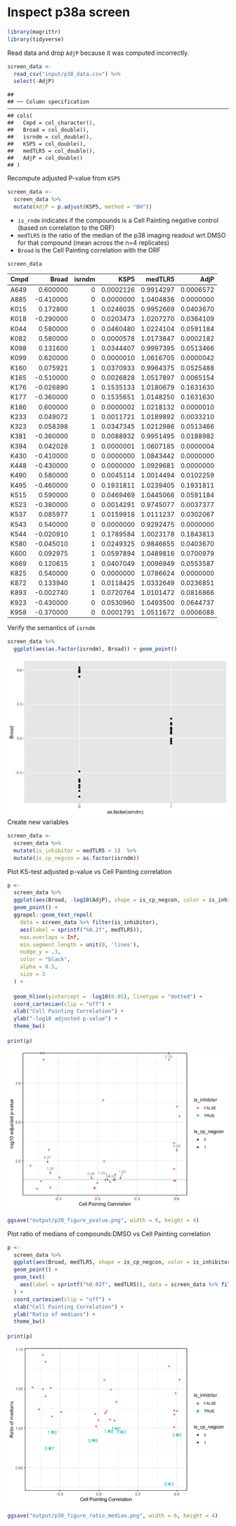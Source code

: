 Inspect p38a screen
================

``` r
library(magrittr)
library(tidyverse)
```

Read data and drop `AdjP` because it was computed incorrectly.

``` r
screen_data <- 
  read_csv("input/p38_data.csv") %>%
  select(-AdjP)
```

    ## 
    ## ── Column specification ─────────────────────────────────────────────────────────────────────────────────────────────────
    ## cols(
    ##   Cmpd = col_character(),
    ##   Broad = col_double(),
    ##   isrndm = col_double(),
    ##   KSP5 = col_double(),
    ##   medTLR5 = col_double(),
    ##   AdjP = col_double()
    ## )

Recompute adjusted P-value from `KSP5`

``` r
screen_data <-
  screen_data %>%
  mutate(AdjP = p.adjust(KSP5, method = "BH"))
```

-   `is_rndm` indicates if the compounds is a Cell Painting negative
    control (based on correlation to the ORF)
-   `medTLR5` is the ratio of the median of the p38 imaging readout wrt
    DMSO for that compound (mean across the n=4 replicates)
-   `Broad` is the Cell Painting correlation with the ORF

``` r
screen_data
```

<div class="kable-table">

| Cmpd |     Broad | isrndm |      KSP5 |   medTLR5 |      AdjP |
|:-----|----------:|-------:|----------:|----------:|----------:|
| A649 |  0.600000 |      0 | 0.0002126 | 0.9914297 | 0.0006572 |
| A885 | -0.410000 |      0 | 0.0000000 | 1.0404836 | 0.0000000 |
| K015 |  0.172800 |      1 | 0.0246035 | 0.9952669 | 0.0403670 |
| K018 | -0.290000 |      0 | 0.0203473 | 1.0207270 | 0.0364109 |
| K044 |  0.580000 |      0 | 0.0460480 | 1.0224104 | 0.0591184 |
| K082 |  0.580000 |      0 | 0.0000578 | 1.0173847 | 0.0002182 |
| K098 |  0.131600 |      1 | 0.0344407 | 0.9997395 | 0.0513466 |
| K099 |  0.620000 |      0 | 0.0000010 | 1.0616705 | 0.0000042 |
| K160 |  0.075921 |      1 | 0.0370933 | 0.9964375 | 0.0525488 |
| K165 | -0.510000 |      0 | 0.0026828 | 1.0517897 | 0.0065154 |
| K176 | -0.026890 |      1 | 0.1535133 | 1.0180679 | 0.1631630 |
| K177 | -0.360000 |      0 | 0.1535651 | 1.0148250 | 0.1631630 |
| K186 |  0.600000 |      0 | 0.0000002 | 1.0218132 | 0.0000010 |
| K233 |  0.049072 |      1 | 0.0011721 | 1.0189892 | 0.0033210 |
| K323 |  0.058398 |      1 | 0.0347345 | 1.0212986 | 0.0513466 |
| K381 | -0.360000 |      0 | 0.0088932 | 0.9951495 | 0.0188982 |
| K394 |  0.042028 |      1 | 0.0000001 | 1.0607185 | 0.0000004 |
| K430 | -0.410000 |      0 | 0.0000000 | 1.0843442 | 0.0000000 |
| K448 | -0.430000 |      0 | 0.0000000 | 1.0929681 | 0.0000000 |
| K490 |  0.580000 |      0 | 0.0045114 | 1.0014494 | 0.0102259 |
| K495 | -0.460000 |      0 | 0.1931811 | 1.0239405 | 0.1931811 |
| K515 |  0.590000 |      0 | 0.0469469 | 1.0445066 | 0.0591184 |
| K523 | -0.380000 |      0 | 0.0014291 | 0.9745077 | 0.0037377 |
| K537 |  0.085977 |      1 | 0.0159918 | 1.0111237 | 0.0302067 |
| K543 |  0.540000 |      0 | 0.0000000 | 0.9292475 | 0.0000000 |
| K544 | -0.020910 |      1 | 0.1789584 | 1.0023178 | 0.1843813 |
| K580 | -0.045010 |      1 | 0.0249325 | 0.9846655 | 0.0403670 |
| K600 |  0.092975 |      1 | 0.0597894 | 1.0489816 | 0.0700979 |
| K669 |  0.120615 |      1 | 0.0407049 | 1.0096949 | 0.0553587 |
| K825 |  0.540000 |      0 | 0.0000000 | 1.0786624 | 0.0000000 |
| K872 |  0.133940 |      1 | 0.0118425 | 1.0332649 | 0.0236851 |
| K893 | -0.002740 |      1 | 0.0720764 | 1.0101472 | 0.0816866 |
| K923 | -0.430000 |      0 | 0.0530960 | 1.0493500 | 0.0644737 |
| K958 | -0.370000 |      0 | 0.0001791 | 1.0511672 | 0.0006088 |

</div>

Verify the semantics of `isrndm`

``` r
screen_data %>%
  ggplot(aes(as.factor(isrndm), Broad)) + geom_point()
```

![](1.inspect-p38a-screen_files/figure-gfm/unnamed-chunk-5-1.png)<!-- -->
Create new variables

``` r
screen_data <- 
  screen_data %>% 
  mutate(is_inhibitor = medTLR5 < 1)  %>%
  mutate(is_cp_negcon = as.factor(isrndm))
```

Plot KS-test adjusted p-value vs Cell Painting correlation

``` r
p <-
  screen_data %>%
  ggplot(aes(Broad, -log10(AdjP), shape = is_cp_negcon, color = is_inhibitor)) +
  geom_point() +
  ggrepel::geom_text_repel(
    data = screen_data %>% filter(is_inhibitor),
    aes(label = sprintf("%0.2f", medTLR5)),
    max.overlaps = Inf,
    min.segment.length = unit(0, 'lines'),
    nudge_y = .3,
    color = "black",
    alpha = 0.5,
    size = 3
  ) +
  
  geom_hline(yintercept = -log10(0.05), linetype = "dotted") +
  coord_cartesian(clip = "off") +
  xlab("Cell Painting Correlation") +
  ylab("-log10 adjusted p-value") +
  theme_bw()

print(p)
```

![](1.inspect-p38a-screen_files/figure-gfm/unnamed-chunk-7-1.png)<!-- -->

``` r
ggsave("output/p38_figure_pvalue.png", width = 6, height = 4)
```

Plot ratio of medians of compounds:DMSO vs Cell Painting correlation

``` r
p <- 
  screen_data %>%
  ggplot(aes(Broad, medTLR5, shape = is_cp_negcon, color = is_inhibitor)) + 
  geom_point() + 
  geom_text(
    aes(label = sprintf("%0.02f", medTLR5)), data = screen_data %>% filter(is_inhibitor)
  ) +
  coord_cartesian(clip = "off") +
  xlab("Cell Painting Correlation") +
  ylab("Ratio of medians") + 
  theme_bw()

print(p)
```

![](1.inspect-p38a-screen_files/figure-gfm/unnamed-chunk-8-1.png)<!-- -->

``` r
ggsave("output/p38_figure_ratio_median.png", width = 6, height = 4)
```
